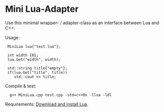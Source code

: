 # Mini Lua-Adapter
Use this minimal wrapper- / adapter-class as an interface between Lua and C++.

Usage:

     MiniLua lua{"test.lua"};

     int width {0};
     lua.Get("width", width);

     std::string title{"empty"};
     if(lua.Get("title", title))
        std::cout << title;

Compile & test:

      g++ MiniLua.cpp test.cpp -std=c++0x -llua -ldl


Requirements:
      [Download and install Lua](https://www.lua.org/download.html).
